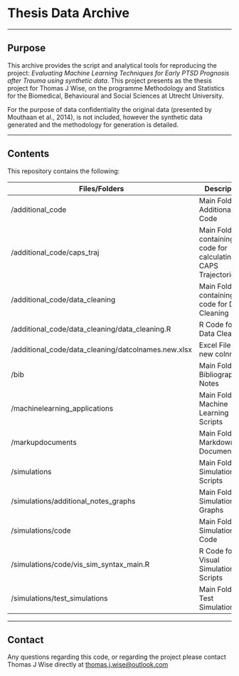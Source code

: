 # Thesis Data Archive 

-----

## Purpose 

This archive provides the script and analytical tools for reproducing the project: *Evaluating Machine Learning Techniques for Early PTSD Prognosis after Trauma using synthetic data*. This project presents as the thesis project for Thomas J Wise, on the programme Methodology and Statistics for the Biomedical, Behavioural and Social Sciences at Utrecht University. 

For the purpose of data confidentiality the original data (presented by Mouthaan et al., 2014), is not included, however the synthetic data generated and the methodology for generation is detailed. 

----- 

## Contents 

This repository contains the following: 

| Files/Folders                                       | Description |
|-----------------------------------------------------|-------------|
| /additional_code                                    | Main Folder for Additional Code |
| /additional_code/caps_traj                          | Main Folder containing code for calculating CAPS Trajectories |
| /additional_code/data_cleaning                      | Main Folder containing code for Data Cleaning |
| /additional_code/data_cleaning/data_cleaning.R      | R Code for Data Cleaning |
| /additional_code/data_cleaning/datcolnames.new.xlsx | Excel File for new colnmaes  |
| /bib                                                | Main Folder for Bibliography Notes  |
| /machinelearning_applications                       | Main Folder for Machine Learning Scripts |
| /markupdocuments                                    | Main Folder for Markdown Documentation |
| /simulations                                        | Main Folder for Simulation Scripts |
| /simulations/additional_notes_graphs                | Main Folder for Simulation Graphs  |
| /simulations/code                                   | Main Folder for Simulation Code |
| /simulations/code/vis_sim_syntax_main.R             | R Code for Visual Simulation Scripts  |
| /simulations/test_simulations                       | Main Folder for Test Simulations |


----

## Contact 

Any questions regarding this code, or regarding the project please contact Thomas J Wise directly at thomas.j.wise@outlook.com
